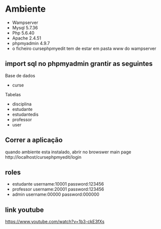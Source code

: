 # Ambiente

- Wampserver
- Mysql	5.7.36
- Php 5.6.40
- Apache 2.4.51
- phpmyadmin 4.9.7 
- o ficheiro cursephpmyedit tem de estar em pasta www do wampserver

## import sql no phpmyadmin grantir as seguintes
Base de dados 
- curse

Tabelas
- disciplina
- estudante
- estudantedis
- professor
- user

## Correr a aplicação
quando ambiente esta instalado, abrir no browswer main page http://localhost/cursephpmyedit/login

## roles
- estudante username:10001 password:123456
- professor username:20001 password:123456
- admin	    username:00000 password:000000


    
 ## link youtube
https://www.youtube.com/watch?v=1b3-ckE3fXs
    

    
